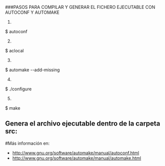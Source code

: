 
###PASOS PARA COMPILAR Y GENERAR EL FICHERO EJECUTABLE CON AUTOCONF Y AUTOMAKE

1)
 $ autoconf

2)
 $ aclocal

3)
 $ automake --add-missing

4)
 $ ./configure

5)
 $ make


 ## Genera el archivo ejecutable dentro de la carpeta src:

 #Más información en:
   - http://www.gnu.org/software/automake/manual/autoconf.html
   - http://www.gnu.org/software/automake/manual/automake.html

